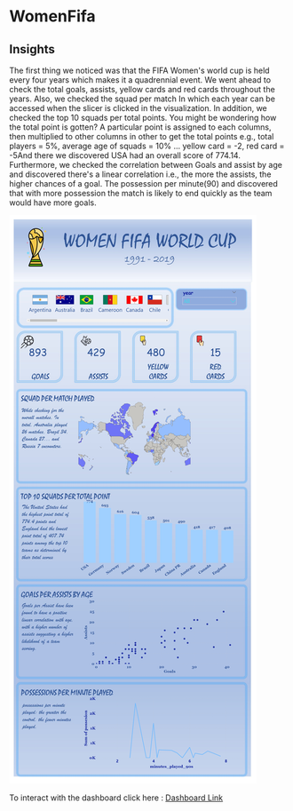 # WomenFifa

## Insights

The first thing we noticed was that the FIFA Women's world cup is held every four years which makes it a quadrennial event.
We went ahead to check the total goals, assists, yellow cards and red cards throughout the years.
Also, we checked the squad per match In which each year can be accessed when the slicer is clicked in the visualization.
In addition, we checked the top 10 squads per total points. You might be wondering how the total point is gotten?
A particular point is assigned to each columns, then multiplied to other columns in other to get the total points e.g., total players = 5%, average age of squads = 10% ... yellow card = -2, red card = -5And there we discovered USA had an overall score of 774.14.
Furthermore, we checked the correlation between Goals and assist by age and discovered there's a linear correlation i.e., the more the assists, the higher chances of a goal.
The possession per minute(90) and discovered that with more possession the match is likely to end quickly as the team would have more goals.



![](https://github.com/SaobanLateefat/WomenFifa/blob/master/womenfifa_page-0001.jpg)

To interact with the dashboard click here : [Dashboard Link](https://app.powerbi.com/view?r=eyJrIjoiNDdiMTQ1NDgtOTJmMi00OTdjLTk3YzktMjZhZjdlMDhlYjI4IiwidCI6IjkxNWE5ODczLTM0M2ItNDM2Ny04OGY0LTdhZjU1YjcyNzZiOSJ9)
